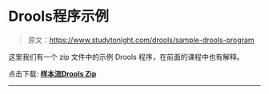 # Drools程序示例

> 原文：<https://www.studytonight.com/drools/sample-drools-program>

这里我们有一个 zip 文件中的示例 Drools 程序，在前面的课程中也有解释。

点击下载: [**样本流Drools Zip**](resource/SampleDrools.zip)

* * *